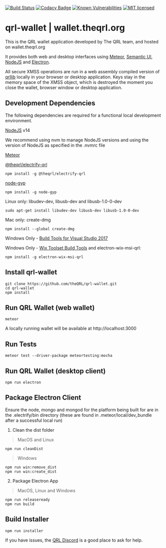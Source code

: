 [![Build Status](https://circleci.com/gh/theQRL/qrl-wallet.svg?style=shield&circle-token=:circle-token)](https://circleci.com/gh/theQRL/qrl-wallet)
[![Codacy Badge](https://api.codacy.com/project/badge/Grade/a91585507ea24454a43190dfb48d8c09)](https://www.codacy.com/app/qrl/qrl-wallet?utm_source=github.com&amp;utm_medium=referral&amp;utm_content=theQRL/qrl-wallet&amp;utm_campaign=Badge_Grade)
[![Known Vulnerabilities](https://snyk.io/test/github/theqrl/qrl-wallet/badge.svg)](https://snyk.io/test/github/theqrl/qrl-wallet)
[![MIT licensed](https://img.shields.io/badge/license-MIT-blue.svg)](https://raw.githubusercontent.com/theQRL/qrl-wallet/master/LICENSE)

# qrl-wallet | wallet.theqrl.org

This is the QRL wallet application developed by The QRL team, and hosted on wallet.theqrl.org

It provides both web and desktop interfaces using [Meteor](https://www.meteor.com/), [Semantic UI](https://semantic-ui.com/), [NodeJS](https://nodejs.org/en/) and [Electron](https://electronjs.org/).

All secure XMSS operations are run in a web assembly compiled version of [qrllib](https://github.com/theQRL/qrllib) locally in your browser or desktop application. Keys stay in the memory space of the XMSS object, which is destroyed the moment you close the wallet, browser window or desktop application.


## Development Dependencies

The following dependencies are required for a functional local development environment.

[NodeJS](https://nodejs.org/en/) v14

We recommend using nvm to manage NodeJS versions and using the version of NodeJS as specified in the .nvmrc file

[Meteor](https://www.meteor.com/install)

[@theqrl/electrify-qrl](https://www.npmjs.com/package/@theqrl/electrify-qrl)

	npm install -g @theqrl/electrify-qrl

[node-gyp](https://github.com/nodejs/node-gyp)

	npm install -g node-gyp

Linux only: libudev-dev, libusb-dev and libusb-1.0-0-dev

	sudo apt-get install libudev-dev libusb-dev libusb-1.0-0-dev


Mac only: create-dmg

	npm install --global create-dmg

Windows Only - [Build Tools for Visual Studio 2017](https://www.visualstudio.com/downloads/#build-tools-for-visual-studio-2017)

Windows Only - [Wix Toolset Build Tools](http://wixtoolset.org/releases/) and electron-wix-msi-qrl:

	npm install -g electron-wix-msi-qrl


## Install qrl-wallet

	git clone https://github.com/theQRL/qrl-wallet.git
	cd qrl-wallet
	npm install

## Run QRL Wallet (web wallet)

	meteor

A locally running wallet will be available at http://localhost:3000

## Run Tests

	meteor test --driver-package meteortesting:mocha

## Run QRL Wallet (desktop client)

	npm run electron

## Package Electron Client

Ensure the node, mongo and mongod for the platform being built for are in the .electrify/bin directory (these are found in .meteor/local/dev_bundle after a successful local run)

1. Clean the dist folder

> MacOS and Linux

	npm run cleanDist

> Windows

	npm run win:remove_dist
	npm run win:create_dist

2. Package Electron App

> MacOS, Linux and Windows

	npm run releaseready
	npm run build

## Build Installer
	
	npm run installer

If you have issues, the [QRL Discord](https://discord.gg/jBT6BEp) is a good place to ask for help.
